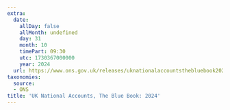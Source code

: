 ```yaml
---
extra:
  date:
    allDay: false
    allMonth: undefined
    day: 31
    month: 10
    timePart: 09:30
    utc: 1730367000000
    year: 2024
  url: https://www.ons.gov.uk/releases/uknationalaccountsthebluebook2024
taxonomies:
  source:
  - ONS
title: 'UK National Accounts, The Blue Book: 2024'
---
```

